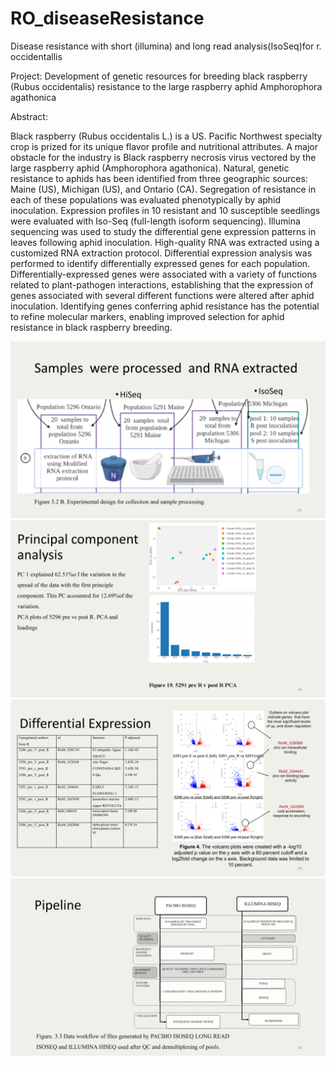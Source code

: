 # RO_diseaseResistance
Disease resistance with short (illumina) and long read analysis(IsoSeq)for r. occidentallis

Project:
Development of genetic resources for breeding black raspberry (Rubus occidentalis) resistance to the large raspberry aphid Amphorophora agathonica

 

Abstract:

Black raspberry (Rubus occidentalis L.) is a US. Pacific Northwest specialty crop is prized for its unique flavor profile and nutritional attributes. A major obstacle for the industry is Black raspberry necrosis virus vectored by the large raspberry aphid (Amphorophora agathonica). Natural, genetic resistance to aphids has been identified from three geographic sources: Maine (US), Michigan (US), and Ontario (CA). Segregation of resistance in each of these populations was evaluated phenotypically by aphid inoculation. Expression profiles in 10 resistant and 10 susceptible seedlings were evaluated with Iso-Seq (full-length isoform sequencing). Illumina sequencing was used to study the differential gene expression patterns in leaves following aphid inoculation. High-quality RNA was extracted using a customized RNA extraction protocol. Differential expression analysis was performed to identify differentially expressed genes for each population. Differentially-expressed genes were associated with a variety of functions related to plant-pathogen interactions, establishing that the expression of genes associated with several different functions were altered after aphid inoculation. Identifying genes conferring aphid resistance has the potential to refine molecular markers, enabling improved selection for aphid resistance in black raspberry breeding.

![Alt text](https://github.com/mulchchristina/RO_diseaseResistance/blob/main/Defence_draft_12_14_21(3).png)
![Alt text](https://github.com/mulchchristina/RO_diseaseResistance/blob/main/Defence_draft_12_14_21(1).png)
![Alt text](https://github.com/mulchchristina/RO_diseaseResistance/blob/main/Defence_draft_12_14_21(2).png)
![Alt text](https://github.com/mulchchristina/RO_diseaseResistance/blob/main/Defence_draft_12_14_21.png)
